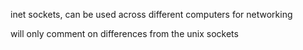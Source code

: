 inet sockets, can be used across different computers for networking

will only comment on differences from the unix sockets
